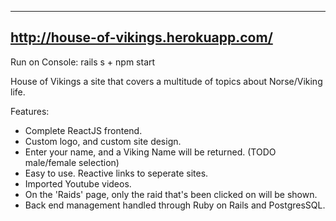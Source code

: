 ------
http://house-of-vikings.herokuapp.com/
------
Run on Console:
rails s + npm start

House of Vikings a site that covers a multitude of topics about Norse/Viking life. 

Features:

* Complete ReactJS frontend.
* Custom logo, and custom site design.
* Enter your name, and a Viking Name will be returned. (TODO male/female selection)
* Easy to use.  Reactive links to seperate sites.
* Imported Youtube videos.
* On the 'Raids' page, only the raid that's been clicked on will be shown.
* Back end management handled through Ruby on Rails and PostgresSQL.
